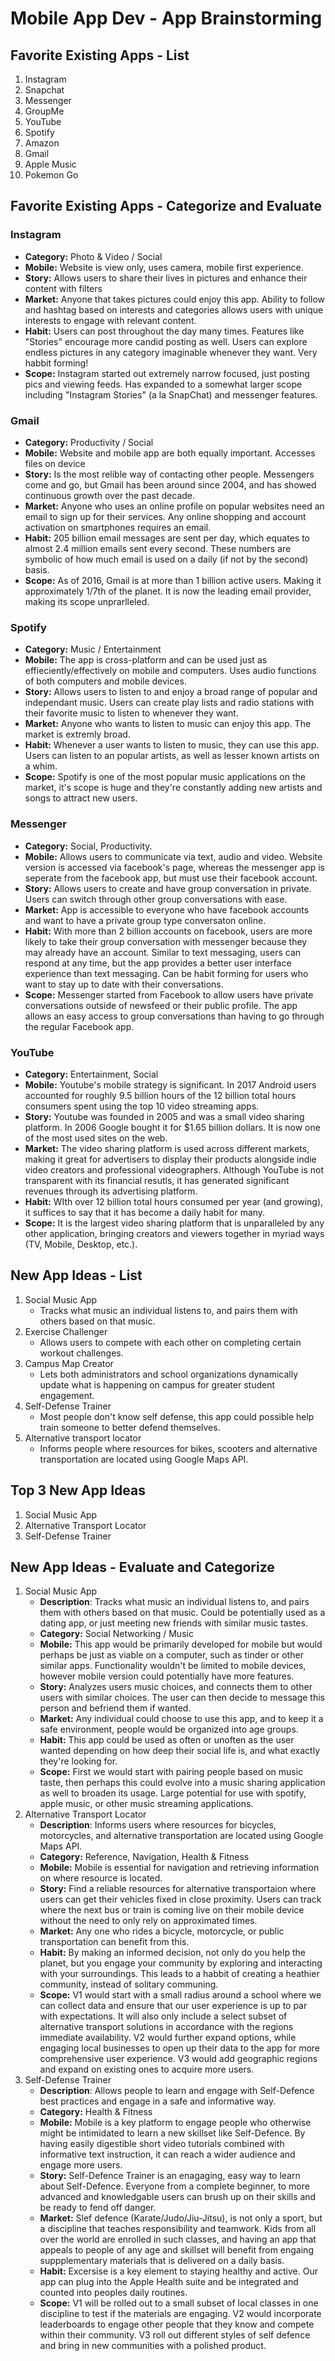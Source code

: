 Mobile App Dev - App Brainstorming
===

## Favorite Existing Apps - List
1. Instagram
2. Snapchat
3. Messenger 
4. GroupMe
5. YouTube
6. Spotify
7. Amazon
8. Gmail
9. Apple Music
10. Pokemon Go

## Favorite Existing Apps - Categorize and Evaluate
### Instagram
   - **Category:** Photo & Video / Social 
   - **Mobile:** Website is view only, uses camera, mobile first experience.
   - **Story:** Allows users to share their lives in pictures and enhance their content with filters
   - **Market:** Anyone that takes pictures could enjoy this app. Ability to follow and hashtag based on interests and categories allows users with unique interests to engage with relevant content.
   - **Habit:** Users can post throughout the day many times. Features like "Stories" encourage more candid posting as well. Users can explore endless pictures in any category imaginable whenever they want. Very habbit forming!
   - **Scope:** Instagram started out extremely narrow focused, just posting pics and viewing feeds. Has expanded to a somewhat larger scope including "Instagram Stories" (a la SnapChat) and messenger features. 
### Gmail
   - **Category:** Productivity / Social
   - **Mobile:** Website and mobile app are both equally important. Accesses files on device
   - **Story:** Is the most relible way of contacting other people. Messengers come and go, but Gmail has been around since 2004, and has showed continuous growth over the past decade.
   - **Market:** Anyone who uses an online profile on popular websites need an email to sign up for their services. Any online shopping and account activation on smartphones requires an email.
   - **Habit:** 205 billion email messages are sent per day, which equates to almost 2.4 million emails sent every second. These numbers are symbolic of how much email is used on a daily (if not by the second) basis. 
   - **Scope:** As of 2016, Gmail is at more than 1 billion active users. Making it approximately 1/7th of the planet. It is now the leading email provider, making its scope unprarlleled. 
### Spotify
   - **Category:** Music / Entertainment
   - **Mobile:** The app is cross-platform and can be used just as effieciently/effectively on mobile and computers. Uses audio functions of both computers and mobile devices.
   - **Story:** Allows users to listen to and enjoy a broad range of popular and independant music. Users can create play lists and radio stations with their favorite music to listen to whenever they want.
   - **Market:** Anyone who wants to listen to music can enjoy this app. The market is extremly broad.
   - **Habit:** Whenever a user wants to listen to music, they can use this app. Users can listen to an popular artists, as well as lesser known artists on a whim.
   - **Scope:** Spotify is one of the most popular music applications on the market, it's scope is huge and they're constantly adding new artists and songs to attract new users.
### Messenger
   - **Category:** Social, Productivity. 
   - **Mobile:** Allows users to communicate via text, audio and video. Website version is accessed via facebook's page, whereas the messenger app is seperate from the facebook app, but must use their facebook account.  
   - **Story:** Allows users to create and have group conversation in private. Users can switch through other group conversations with ease. 
   - **Market:** App is accessible to everyone who have facebook accounts and want to have a private group type conversaton online. 
   - **Habit:** With more than 2 billion accounts on facebook, users are more likely to take their group conversation with messenger because they may already have an account. Similar to text messaging, users can respond at any time, but the app provides a better user interface experience than text messaging. Can be habit forming for users who want to stay up to date with their conversations.  
   - **Scope:** Messenger started from Facebook to allow users have private conversations outside of newsfeed or their public profile. The app allows an easy access to group conversations than having to go through the regular Facebook app.  
### YouTube
   - **Category:** Entertainment, Social
   - **Mobile:** Youtube's mobile strategy is significant. In 2017 Android users accounted for roughly 9.5 billion hours of the 12 billion total hours consumers spent using the top 10 video streaming apps. 
   - **Story:** Youtube was founded in 2005 and was a small video sharing platform. In 2006 Google bought it for $1.65 billion dollars. It is now one of the most used sites on the web. 
   - **Market:** The video sharing platform is used across different markets, making it great for advertisers to display their products alongside indie video creators and professional videographers. Although YouTube is not transparent with its financial resutls, it has generated significant revenues through its advertising platform.
   - **Habit:** WIth over 12 billion total hours consumed per year (and growing), it suffices to say that it has become a daily habit for many.
   - **Scope:** It is the largest video sharing platform that is unparalleled by any other application, bringing creators and viewers together in myriad ways (TV, Mobile, Desktop, etc.).

## New App Ideas - List

1. Social Music App
    - Tracks what music an individual listens to, and pairs them with others based on that music.
2. Exercise Challenger
    - Allows users to compete with each other on completing certain workout challenges. 
3. Campus Map Creator
    - Lets both administrators and school organizations dynamically update what is happening on campus for greater student engagement.
4. Self-Defense Trainer
    - Most people don't know self defense, this app could possible help train someone to better defend themselves. 
5. Alternative transport locator
    - Informs people where resources for bikes, scooters and alternative transportation are located using Google Maps API.
## Top 3 New App Ideas
1. Social Music App 
2. Alternative Transport Locator
3. Self-Defense Trainer

## New App Ideas - Evaluate and Categorize
1. Social Music App
   - **Description**: Tracks what music an individual listens to, and pairs them with others based on that music. Could be potentially used as a dating app, or just meeting new friends with similar music tastes.
   - **Category:** Social Networking / Music
   - **Mobile:** This app would be primarily developed for mobile but would perhaps be just as viable on a computer, such as tinder or other similar apps. Functionality wouldn't be limited to mobile devices, however mobile version could potentially have more features.
   - **Story:** Analyzes users music choices, and connects them to other users with similar choices. The user can then decide to message this person and befriend them if wanted.
   - **Market:** Any individual could choose to use this app, and to keep it a safe environment, people would be organized into age groups.
   - **Habit:** This app could be used as often or unoften as the user wanted depending on how deep their social life is, and what exactly they're looking for.
   - **Scope:** First we would start with pairing people based on music taste, then perhaps this could evolve into a music sharing application as well to broaden its usage. Large potential for use with spotify, apple music, or other music streaming applications.
2. Alternative Transport Locator
   - **Description**: Informs users where resources for bicycles, motorcycles, and alternative transportation are located using Google Maps API. 
   - **Category:** Reference, Navigation, Health & Fitness
   - **Mobile:** Mobile is essential for navigation and retrieving information on where resource is located.   
   - **Story:** Find a reliable resources for alternative transportaion where users can get their vehicles fixed in close proximity. Users can track where the next bus or train is coming live on their mobile device without the need to only rely on approximated times.  
   - **Market:** Any one who rides a bicycle, motorcycle, or public transportation can benefit from this.  
   - **Habit:** By making an informed decision, not only do you help the planet, but you engage your community by exploring and interacting with your surroundings. This leads to a habbit of creating a heathier community, instead of solitary communing. 
   - **Scope:** V1 would start with a small radius around a school where we can collect data and ensure that our user experience is up to par with expectations. It will also only include a select subset of alternative transport solutions in accordance with the regions immediate availability. V2 would further expand options, while engaging local businesses to open up their data to the app for more comprehensive user experience. V3 would add geographic regions and expand on existing ones to acquire more users. 
3. Self-Defense Trainer
   - **Description**: Allows people to learn and engage with Self-Defence best practices and engage in a safe and informative way. 
   - **Category:** Health & Fitness
   - **Mobile:** Mobile is a key platform to engage people who otherwise might be intimidated to learn a new skillset like Self-Defence. By having easily digestible short video tutorials combined with informative text instruction, it can reach a wider audience and engage more users. 
   - **Story:** Self-Defence Trainer is an enagaging, easy way to learn about Self-Defence. Everyone from a complete beginner, to more advanced and knowledgable users can brush up on their skills and be ready to fend off danger. 
   - **Market:** Slef defence (Karate/Judo/Jiu-Jitsu), is not only a sport, but a discipline that teaches responsibility and teamwork. Kids from all over the world are enrolled in such classes, and having an app that appeals to people of any age and skillset will benefit from engaing suppplementary materials that is delivered on a daily basis. 
   - **Habit:** Excersise is a key element to staying healthy and active. Our app can plug into the Apple Health suite and be integrated and counted into peoples daily routines. 
   - **Scope:** V1 will be rolled out to a small subset of local classes in one discipline to test if the materials are engaging. V2 would incorporate leaderboards to engage other people that they know and compete within their community. V3 roll out different styles of self defence and bring in new communities with a polished product.
